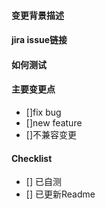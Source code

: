 #### 变更背景描述

#### jira issue链接

#### 如何测试



#### 主要变更点
- []fix bug
- []new feature
- []不兼容变更 


#### Checklist
- [] 已自测
- [] 已更新Readme

